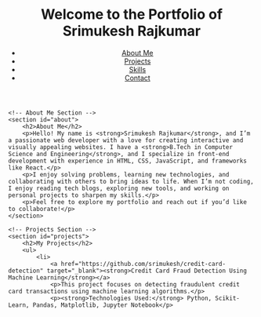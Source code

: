 <!DOCTYPE html>
<html lang="en">
<head>
    <meta charset="UTF-8">
    <meta name="viewport" content="width=device-width, initial-scale=1.0">
    <title>Srimukesh Rajkumar | Portfolio</title>
    <link rel="stylesheet" href="styles.css">
</head>
<body>
    <!-- Header Section -->
    <header>
        <h1>Welcome to the Portfolio of <strong>Srimukesh Rajkumar</strong></h1>
        <nav>
            <ul>
                <li><a href="#about">About Me</a></li>
                <li><a href="#projects">Projects</a></li>
                <li><a href="#skills">Skills</a></li>
                <li><a href="#contact">Contact</a></li>
            </ul>
        </nav>
    </header>

    <!-- About Me Section -->
    <section id="about">
        <h2>About Me</h2>
        <p>Hello! My name is <strong>Srimukesh Rajkumar</strong>, and I’m a passionate web developer with a love for creating interactive and visually appealing websites. I have a <strong>B.Tech in Computer Science and Engineering</strong>, and I specialize in front-end development with experience in HTML, CSS, JavaScript, and frameworks like React.</p>
        <p>I enjoy solving problems, learning new technologies, and collaborating with others to bring ideas to life. When I’m not coding, I enjoy reading tech blogs, exploring new tools, and working on personal projects to sharpen my skills.</p>
        <p>Feel free to explore my portfolio and reach out if you’d like to collaborate!</p>
    </section>

    <!-- Projects Section -->
    <section id="projects">
        <h2>My Projects</h2>
        <ul>
            <li>
                <a href="https://github.com/srimukesh/credit-card-detection" target="_blank"><strong>Credit Card Fraud Detection Using Machine Learning</strong></a>
                <p>This project focuses on detecting fraudulent credit card transactions using machine learning algorithms.</p>
                <p><strong>Technologies Used:</strong> Python, Scikit-Learn, Pandas, Matplotlib, Jupyter Notebook</p>
            

